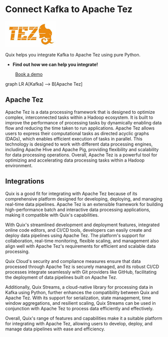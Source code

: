 # Connect Kafka to Apache Tez

![](./images/logo_1.jpg)

Quix helps you integrate Kafka to Apache Tez using pure Python.

<div class="grid cards blog-grid-card" markdown>

- __Find out how we can help you integrate!__

    <a class="md-button md-button--primary" href="https://share.hsforms.com/1iW0TmZzKQMChk0lxd_tGiw4yjw2?__hstc=175542013.2303933fbd746c0ac86d9ccbe9bc9100.1728383268831.1729603416735.1729620918855.31&__hssc=175542013.1.1729620918855&__hsfp=2132701734" target="_blank" style="margin:.5rem;">Book a demo</a>

</div>

graph LR
A[Kafka] --> B[Apache Tez]

## Apache Tez

Apache Tez is a data processing framework that is designed to optimize complex, interconnected tasks within a Hadoop ecosystem. It is built to improve the performance of processing tasks by dynamically enabling data flow and reducing the time taken to run applications. Apache Tez allows users to express their computational tasks as directed acyclic graphs (DAGs), which enables efficient execution of tasks in parallel. This technology is designed to work with different data processing engines, including Apache Hive and Apache Pig, providing flexibility and scalability for data processing operations. Overall, Apache Tez is a powerful tool for optimizing and accelerating data processing tasks within a Hadoop environment.

## Integrations

Quix is a good fit for integrating with Apache Tez because of its comprehensive platform designed for developing, deploying, and managing real-time data pipelines. Apache Tez is an extensible framework for building high-performance batch and interactive data processing applications, making it compatible with Quix's capabilities. 

With Quix's streamlined development and deployment features, integrated online code editors, and CI/CD tools, developers can easily create and deploy data pipelines using Apache Tez. The platform's support for collaboration, real-time monitoring, flexible scaling, and management also align well with Apache Tez's requirements for efficient and scalable data processing.

Quix Cloud's security and compliance measures ensure that data processed through Apache Tez is securely managed, and its robust CI/CD processes integrate seamlessly with Git providers like GitHub, facilitating the deployment of data pipelines built on Apache Tez.

Additionally, Quix Streams, a cloud-native library for processing data in Kafka using Python, further enhances the compatibility between Quix and Apache Tez. With its support for serialization, state management, time window aggregations, and resilient scaling, Quix Streams can be used in conjunction with Apache Tez to process data efficiently and effectively.

Overall, Quix's range of features and capabilities make it a suitable platform for integrating with Apache Tez, allowing users to develop, deploy, and manage data pipelines with ease and efficiency.

